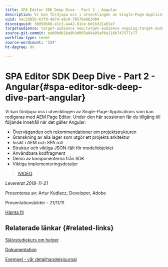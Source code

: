 ```yaml
---
title: SPA Editor SDK Deep Dive - Part 2 - Angular
description: Vi kan fördjupa oss i utvecklingen av Single-Page-Applications som kan redigeras med AEM Page Editor.
uuid: 4ac2d85b-63f9-4d74-a8c0-7857be6b3d84
discoiquuid: 3b050b88-e1c3-4a42-81ce-bd1b321a01e7
targetaudience: target-audience new;target-audience ongoing;target-audience upgrader
source-git-commit: edd0bdb28a9b3d065a64a95af6a216b747577c77
workflow-type: tm+mt
source-wordcount: '154'
ht-degree: 0%

---
```


# SPA Editor SDK Deep Dive - Part 2 - Angular{#spa-editor-sdk-deep-dive-part-angular}

Vi kan fördjupa oss i utvecklingen av Single-Page-Applications som kan redigeras med AEM Page Editor. Under den här sessionen får du tillgång till följande innehåll när det gäller Angular:

* Överväganden och rekommendationer om projektstrukturen
* Granskning av alla lager som utgör ett projekts arkitektur
* Insikt i AEM och SPA roll
* Struktur och viktiga JSON-fält för modellobjektet
* Användbara kodfragment
* Demo av komponenterna från SDK
* Viktiga implementeringsdetaljer

>[!VIDEO](https://video.tv.adobe.com/v/25503/?quality-9)

*Levererat 2018-11-21*

Presenteras av: Artur Kudlacz, Developer, Adobe

Presentationsbilder - 21/11/11

[Hämta fil](assets/aem-gems-aem-spaeditorangular-112118.pdf)

## Relaterade länkar {#related-links}

[Självstudiekurs om helger](https://experienceleague.adobe.com/docs/experience-manager-learn/getting-started-wknd-tutorial-develop/overview.html)

[Dokumentation](https://helpx.adobe.com/experience-manager/6-4/sites/developing/using/spa-overview.html)

[Exempel - vår detaljhandelsjournal](https://github.com/adobe/aem-sample-we-retail-journal)

<!--
[Get back to the Overview](https://helpx.adobe.com/experience-manager/kt/eseminars/gems/aem-index.html)
-->
